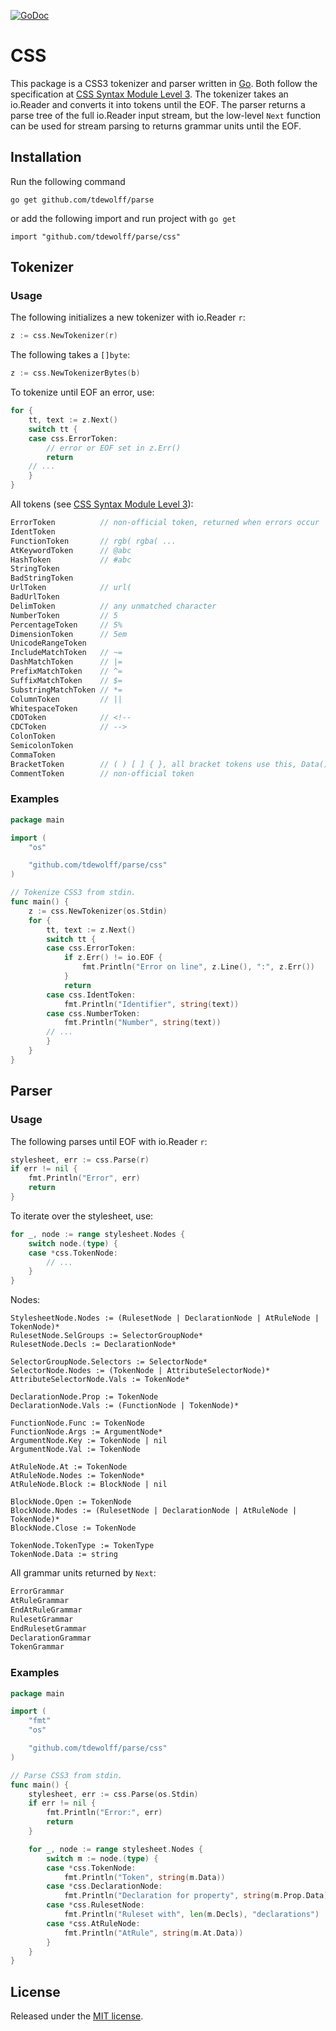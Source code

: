 [![GoDoc](http://godoc.org/github.com/tdewolff/parse/css?status.svg)](http://godoc.org/github.com/tdewolff/parse/css)

# CSS
This package is a CSS3 tokenizer and parser written in [Go][1]. Both follow the specification at [CSS Syntax Module Level 3](http://www.w3.org/TR/css-syntax-3/). The tokenizer takes an io.Reader and converts it into tokens until the EOF. The parser returns a parse tree of the full io.Reader input stream, but the low-level `Next` function can be used for stream parsing to returns grammar units until the EOF.

## Installation
Run the following command

	go get github.com/tdewolff/parse

or add the following import and run project with `go get`

	import "github.com/tdewolff/parse/css"

## Tokenizer
### Usage
The following initializes a new tokenizer with io.Reader `r`:
``` go
z := css.NewTokenizer(r)
```

The following takes a `[]byte`:
``` go
z := css.NewTokenizerBytes(b)
```

To tokenize until EOF an error, use:
``` go
for {
	tt, text := z.Next()
	switch tt {
	case css.ErrorToken:
		// error or EOF set in z.Err()
		return
	// ...
	}
}
```

All tokens (see [CSS Syntax Module Level 3](http://www.w3.org/TR/css3-syntax/)):
``` go
ErrorToken			// non-official token, returned when errors occur
IdentToken
FunctionToken		// rgb( rgba( ...
AtKeywordToken		// @abc
HashToken			// #abc
StringToken
BadStringToken
UrlToken			// url(
BadUrlToken
DelimToken			// any unmatched character
NumberToken			// 5
PercentageToken		// 5%
DimensionToken		// 5em
UnicodeRangeToken
IncludeMatchToken	// ~=
DashMatchToken		// |=
PrefixMatchToken	// ^=
SuffixMatchToken	// $=
SubstringMatchToken // *=
ColumnToken			// ||
WhitespaceToken
CDOToken 			// <!--
CDCToken 			// -->
ColonToken
SemicolonToken
CommaToken
BracketToken 		// ( ) [ ] { }, all bracket tokens use this, Data() can distinguish between the brackets
CommentToken		// non-official token
```

### Examples
``` go
package main

import (
	"os"

	"github.com/tdewolff/parse/css"
)

// Tokenize CSS3 from stdin.
func main() {
	z := css.NewTokenizer(os.Stdin)
	for {
		tt, text := z.Next()
		switch tt {
		case css.ErrorToken:
			if z.Err() != io.EOF {
				fmt.Println("Error on line", z.Line(), ":", z.Err())
			}
			return
		case css.IdentToken:
			fmt.Println("Identifier", string(text))
		case css.NumberToken:
			fmt.Println("Number", string(text))
		// ...
		}
	}
}
```

## Parser
### Usage
The following parses until EOF with io.Reader `r`:
``` go
stylesheet, err := css.Parse(r)
if err != nil {
	fmt.Println("Error", err)
	return
}
```

To iterate over the stylesheet, use:
``` go
for _, node := range stylesheet.Nodes {
	switch node.(type) {
	case *css.TokenNode:
		// ...
	}
}
```

Nodes:

	StylesheetNode.Nodes := (RulesetNode | DeclarationNode | AtRuleNode | TokenNode)*
	RulesetNode.SelGroups := SelectorGroupNode*
	RulesetNode.Decls := DeclarationNode*

	SelectorGroupNode.Selectors := SelectorNode*
	SelectorNode.Nodes := (TokenNode | AttributeSelectorNode)*
	AttributeSelectorNode.Vals := TokenNode*

	DeclarationNode.Prop := TokenNode
	DeclarationNode.Vals := (FunctionNode | TokenNode)*

	FunctionNode.Func := TokenNode
	FunctionNode.Args := ArgumentNode*
	ArgumentNode.Key := TokenNode | nil
	ArgumentNode.Val := TokenNode

	AtRuleNode.At := TokenNode
	AtRuleNode.Nodes := TokenNode*
	AtRuleNode.Block := BlockNode | nil

	BlockNode.Open := TokenNode
	BlockNode.Nodes := (RulesetNode | DeclarationNode | AtRuleNode | TokenNode)*
	BlockNode.Close := TokenNode

	TokenNode.TokenType := TokenType
	TokenNode.Data := string

All grammar units returned by `Next`:
``` go
ErrorGrammar
AtRuleGrammar
EndAtRuleGrammar
RulesetGrammar
EndRulesetGrammar
DeclarationGrammar
TokenGrammar
```

### Examples
``` go
package main

import (
	"fmt"
	"os"

	"github.com/tdewolff/parse/css"
)

// Parse CSS3 from stdin.
func main() {
	stylesheet, err := css.Parse(os.Stdin)
	if err != nil {
		fmt.Println("Error:", err)
		return
	}

	for _, node := range stylesheet.Nodes {
		switch m := node.(type) {
		case *css.TokenNode:
			fmt.Println("Token", string(m.Data))
		case *css.DeclarationNode:
			fmt.Println("Declaration for property", string(m.Prop.Data))
		case *css.RulesetNode:
			fmt.Println("Ruleset with", len(m.Decls), "declarations")
		case *css.AtRuleNode:
			fmt.Println("AtRule", string(m.At.Data))
		}
	}
}
```

## License

Released under the [MIT license](LICENSE.md).

[1]: http://golang.org/ "Go Language"
